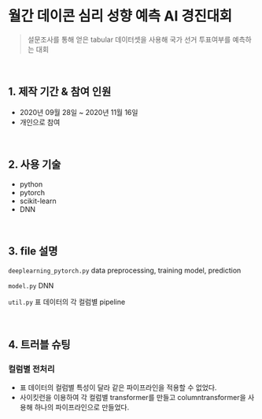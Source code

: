 # 월간 데이콘 심리 성향 예측 AI 경진대회
>설문조사를 통해 얻은 tabular 데이터셋을 사용해 국가 선거 투표여부를 예측하는 대회

</br>

## 1. 제작 기간 & 참여 인원
- 2020년 09월 28일 ~ 2020년 11월 16일
- 개인으로 참여

</br>

## 2. 사용 기술
- python
- pytorch
- scikit-learn
- DNN

</br>

## 3. file 설명
`deeplearning_pytorch.py` data preprocessing, training model, prediction

`model.py` DNN

`util.py` 표 데이터의 각 컬럼별 pipeline

</br>

## 4. 트러블 슈팅
### 컬럼별 전처리
- 표 데이터의 컬럼별 특성이 달라 같은 파이프라인을 적용할 수 없었다.
- 사이킷런을 이용하여 각 컬럼별 transformer를 만들고 columntransformer을 사용해 하나의 파이프라인으로 만들었다.

